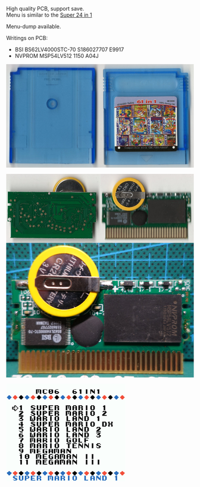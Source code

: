 High quality PCB, support save.\
Menu is similar to the [Super 24 in 1](https://github.com/Xyl2k/Gameboy-multicarts/tree/main/108%20in%201)

Menu-dump available.

Writings on PCB:
- BSI BS62LV4000STC-70 S186027707 E9917
- NVPROM MSP54LV512 1150 A04J

![alt text](Cartridge.jpg "Cartridge")

![alt text](PCB.jpg "PCB")

![alt text](Dump.png "Dumped menu screenshot")